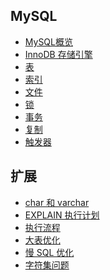 ## MySQL
- [MySQL概览](https://github.com/lazecoding/Note/blob/main/note/articles/mysql/概览.md)
- [InnoDB 存储引擎](https://github.com/lazecoding/Note/blob/main/note/articles/mysql/InnoDB.md)
- [表](https://github.com/lazecoding/Note/blob/main/note/articles/mysql/表.md)
- [索引](https://github.com/lazecoding/Note/blob/main/note/articles/mysql/索引.md)
- [文件](https://github.com/lazecoding/Note/blob/main/note/articles/mysql/文件.md)
- [锁](https://github.com/lazecoding/Note/blob/main/note/articles/mysql/锁.MD)
- [事务](https://github.com/lazecoding/Note/blob/main/note/articles/mysql/事务.md)
- [复制](https://github.com/lazecoding/Note/blob/main/note/articles/mysql/复制.md)
- [触发器](https://github.com/lazecoding/Note/blob/main/note/articles/mysql/trigger.md)

<!--
- [备份与恢复](https://github.com/lazecoding/Note/blob/main/note/articles/mysql/备份与恢复.md)
- [性能调优](https://github.com/lazecoding/Note/blob/main/note/articles/mysql/性能调优.md)
-->

## 扩展
- [char 和 varchar](https://github.com/lazecoding/Note/blob/main/note/articles/mysql/char和varchar.md)
- [EXPLAIN 执行计划](https://github.com/lazecoding/Note/blob/main/note/articles/mysql/EXPLAIN.md)
- [执行流程](https://github.com/lazecoding/Note/blob/main/note/articles/mysql/执行流程.md)
- [大表优化](https://github.com/lazecoding/Note/blob/main/note/articles/mysql/大表优化.md)
- [慢 SQL 优化](https://github.com/lazecoding/Note/blob/main/note/articles/mysql/慢SQL.md)
- [字符集问题](https://github.com/lazecoding/Note/blob/main/note/articles/mysql/character-set.md)
<!--
- [临时表](https://github.com/lazecoding/Note/blob/main/note/articles/mysql/临时表.md)
-->
